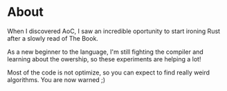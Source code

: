 # About

When I discovered AoC, I saw an incredible oportunity to start ironing Rust after a slowly read of The Book. 

As a new beginner to the language, I'm still fighting the compiler and learning about the owership, so these experiments are helping a lot!  

Most of the code is not optimize, so you can expect to find really weird algorithms. You are now warned ;)

